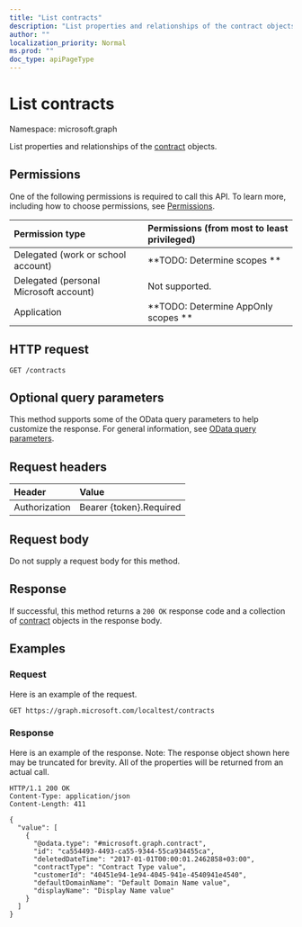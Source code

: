 ```yaml
---
title: "List contracts"
description: "List properties and relationships of the contract objects."
author: ""
localization_priority: Normal
ms.prod: ""
doc_type: apiPageType
---
```


# List contracts

Namespace: microsoft.graph

List properties and relationships of the [contract](../resources/contract.md) objects.

## Permissions
One of the following permissions is required to call this API. To learn more, including how to choose permissions, see [Permissions](/concepts/permissions-reference.md).

|Permission type|Permissions (from most to least privileged)|
|:---|:---|
|Delegated (work or school account)|**TODO: Determine scopes **|
|Delegated (personal Microsoft account)|Not supported.|
|Application|**TODO: Determine AppOnly scopes **|

## HTTP request
<!-- {
  "blockType": "ignored"
}
-->
``` http
GET /contracts
```

## Optional query parameters
This method supports some of the OData query parameters to help customize the response. For general information, see [OData query parameters](/graph/query-parameters).

## Request headers
|Header|Value|
|:---|:---|
|Authorization|Bearer {token}.Required|

## Request body
Do not supply a request body for this method.

## Response
If successful, this method returns a `200 OK` response code and a collection of [contract](../resources/contract.md) objects in the response body.

## Examples

### Request
Here is an example of the request.
<!-- {
  "blockType": "request",
  "name": "get_contract"
}
-->
``` http
GET https://graph.microsoft.com/localtest/contracts
```

### Response
Here is an example of the response. Note: The response object shown here may be truncated for brevity. All of the properties will be returned from an actual call.
<!-- {
  "blockType": "response",
  "truncated": true,
  "@odata.type": "collection(microsoft.graph.contract)"
}
-->
``` http
HTTP/1.1 200 OK
Content-Type: application/json
Content-Length: 411

{
  "value": [
    {
      "@odata.type": "#microsoft.graph.contract",
      "id": "ca554493-4493-ca55-9344-55ca934455ca",
      "deletedDateTime": "2017-01-01T00:00:01.2462858+03:00",
      "contractType": "Contract Type value",
      "customerId": "40451e94-1e94-4045-941e-4540941e4540",
      "defaultDomainName": "Default Domain Name value",
      "displayName": "Display Name value"
    }
  ]
}
```

